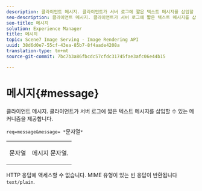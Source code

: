 ```yaml
---
description: 클라이언트 메시지. 클라이언트가 서버 로그에 짧은 텍스트 메시지를 삽입할 수 있는 메커니즘을 제공합니다.
seo-description: 클라이언트 메시지. 클라이언트가 서버 로그에 짧은 텍스트 메시지를 삽입할 수 있는 메커니즘을 제공합니다.
seo-title: 메시지
solution: Experience Manager
title: 메시지
topic: Scene7 Image Serving - Image Rendering API
uuid: 38d6d0e7-55cf-43ea-85b7-8f4aade4208a
translation-type: tm+mt
source-git-commit: 7bc7b3a86fbcdc57cfdc31745fae3afc06e44b15

---
```



# 메시지{#message}

클라이언트 메시지. 클라이언트가 서버 로그에 짧은 텍스트 메시지를 삽입할 수 있는 메커니즘을 제공합니다.

`req=message&message= *`문자열`*`

<table id="simpletable_9AF29AA336C4447BBC2FD4A7D43ED91B"> 
 <tr class="strow"> 
  <td class="stentry"> <p><span class="varname"> 문자열</span> </p> </td> 
  <td class="stentry"> <p>메시지 문자열. </p></td> 
 </tr> 
</table>

HTTP 응답에 액세스할 수 없습니다. MIME 유형이 있는 빈 응답이 반환됩니다 `text/plain`.
